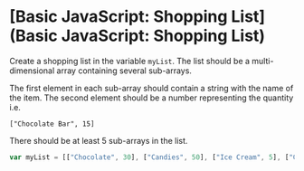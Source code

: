 # [Basic JavaScript: Shopping List](Basic JavaScript: Shopping List)

Create a shopping list in the variable `myList`. The list should be a multi-dimensional array containing several sub-arrays.

The first element in each sub-array should contain a string with the name of the item. The second element should be a number representing the quantity i.e.

`["Chocolate Bar", 15]`

There should be at least 5 sub-arrays in the list.

```js
var myList = [["Chocolate", 30], ["Candies", 50], ["Ice Cream", 5], ["Gums", 20], ["Cotton Candy", 10]];
```